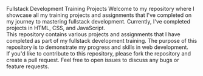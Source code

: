 Fullstack Development Training Projects
Welcome to my repository where I showcase all my training projects and assignments that I've completed on my journey to mastering fullstack development. Currently, I've completed projects in HTML, CSS, and JavaScript.<br>This repository contains various projects and assignments that I have completed as part of my fullstack development training. The purpose of this repository is to demonstrate my progress and skills in web development.</br>
If you'd like to contribute to this repository, please fork the repository and create a pull request. Feel free to open issues to discuss any bugs or feature requests.
